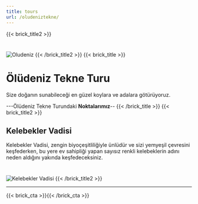 ```yaml
---
title: tours
url: /oludeniztekne/
---
```

{{< brick_title2 >}}
#
![Oludeniz](/uploads/photos/boat.jpg)
{{< /brick_title2 >}}
{{< brick_title >}}
# Ölüdeniz Tekne Turu

Size doğanın sunabileceği en güzel koylara ve adalara götürüyoruz.

---Ölüdeniz Tekne Turundaki **Noktalarımız**--
{{< /brick_title >}}
{{< brick_title2 >}}
## Kelebekler Vadisi

Kelebekler Vadisi, zengin biyoçeşitliliğiyle ünlüdür ve sizi yemyeşil çevresini keşfederken, bu yere ev sahipliği yapan sayısız renkli kelebeklerin adını neden aldığını yakında keşfedeceksiniz.
#
![Kelebekler Vadisi](/uploads/Oludeniz/butterfly.JPG)
{{< /brick_title2 >}}

---


{{< brick_cta >}}{{< /brick_cta >}}
